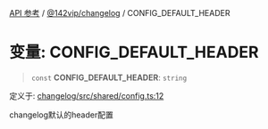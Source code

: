 [API 参考](../../../index.md) / [@142vip/changelog](../index.md) / CONFIG\_DEFAULT\_HEADER

# 变量: CONFIG\_DEFAULT\_HEADER

> `const` **CONFIG\_DEFAULT\_HEADER**: `string`

定义于: [changelog/src/shared/config.ts:12](https://github.com/142vip/core-x/blob/58a4aca72f73ebc92491a458c9b83754486dc296/packages/changelog/src/shared/config.ts#L12)

changelog默认的header配置
